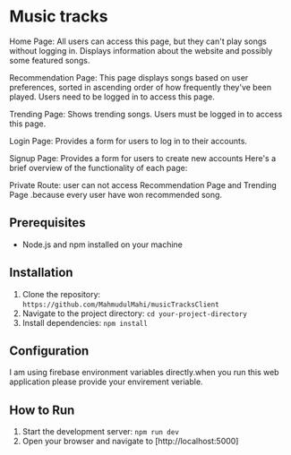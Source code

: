 # Music tracks 

Home Page: All users can access this page, but they can't play songs without logging in.
Displays information about the website and possibly some featured songs.

Recommendation Page: This page displays songs based on user preferences, sorted in ascending order of how frequently they've been played. Users need to be logged in to access this page.

Trending Page: Shows trending songs. Users must be logged in to access this page.

Login Page:  Provides a form for users to log in to their accounts.

Signup Page: Provides a form for users to create new accounts
Here's a brief overview of the functionality of each page:

Private Route: user can not access Recommendation Page and Trending Page .because every user have won recommended song.

## Prerequisites

- Node.js and npm  installed on your machine

## Installation

1. Clone the repository: `https://github.com/MahmudulMahi/musicTracksClient`
2. Navigate to the project directory: `cd your-project-directory`
3. Install dependencies: `npm install` 

## Configuration

I am using firebase environment variables directly.when you run this web application please provide your envirement veriable.

## How to Run

1. Start the development server: `npm run dev` 
2. Open your browser and navigate to [http://localhost:5000]



